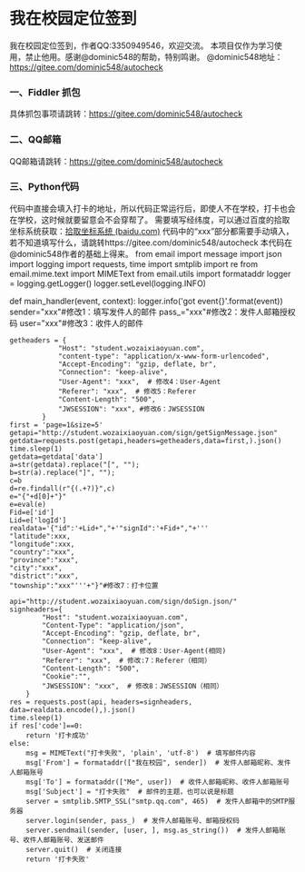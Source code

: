 # 我在校园定位签到

我在校园定位签到，作者QQ:3350949546，欢迎交流。 本项目仅作为学习使用，禁止他用。感谢@dominic548的帮助，特别鸣谢。
@dominic548地址：https://gitee.com/dominic548/autocheck

### 一、Fiddler 抓包
具体抓包事项请跳转：https://gitee.com/dominic548/autocheck
### 二、QQ邮箱
QQ邮箱请跳转：https://gitee.com/dominic548/autocheck
### 三、Python代码
代码中直接会填入打卡的地址，所以代码正常运行后，即使人不在学校，打卡也会在学校，这时候就要留意会不会穿帮了。
需要填写经纬度，可以通过百度的拾取坐标系统获取：[拾取坐标系统 (baidu.com)](https://api.map.baidu.com/lbsapi/getpoint/index.html)
代码中的“xxx”部分都需要手动填入，若不知道填写什么，请跳转https://gitee.com/dominic548/autocheck
本代码在@dominic548作者的基础上得来。
from email import message
import json
import logging
import requests, time
import smtplib
import re
from email.mime.text import MIMEText
from email.utils import formataddr
logger = logging.getLogger()
logger.setLevel(logging.INFO)

def main_handler(event, context):
    logger.info('got event{}'.format(event))
    sender="xxx"#修改1：填写发件人的邮件
    pass_="xxx"#修改2：发件人邮箱授权码
    user="xxx"#修改3：收件人的邮件

    getheaders = {
                "Host": "student.wozaixiaoyuan.com",
                "content-type": "application/x-www-form-urlencoded",
                "Accept-Encoding": "gzip, deflate, br",
                "Connection": "keep-alive",
                "User-Agent": "xxx",  # 修改4：User-Agent
                "Referer": "xxx",  # 修改5：Referer
                "Content-Length": "500",
                "JWSESSION": "xxx", #修改6：JWSESSION
            }
    first = 'page=1&size=5'
    getapi="http://student.wozaixiaoyuan.com/sign/getSignMessage.json"
    getdata=requests.post(getapi,headers=getheaders,data=first,).json()
    time.sleep(1)
    getdata=getdata['data']
    a=str(getdata).replace("[", "");
    b=str(a).replace("]", "");
    c=b
    d=re.findall(r"{(.+?)}",c)
    e="{"+d[0]+"}"
    e=eval(e)
    Fid=e['id']
    Lid=e['logId']
    realdata='{"id":'+Lid+","+'"signId":'+Fid+","+'''
    "latitude":xxx,
    "longitude":xxx,
    "country":"xxx",
    "province":"xxx",
    "city":"xxx",
    "district":"xxx",
    "township":"xxx"'''+"}"#修改7：打卡位置

    api="http://student.wozaixiaoyuan.com/sign/doSign.json/"
    signheaders={
            "Host": "student.wozaixiaoyuan.com",
            "Content-Type": "application/json",
            "Accept-Encoding": "gzip, deflate, br",
            "Connection": "keep-alive",
            "User-Agent": "xxx",  # 修改8：User-Agent(相同)
            "Referer": "xxx",  # 修改:7：Referer（相同）
            "Content-Length": "500",
            "Cookie":"",
            "JWSESSION": "xxx",  # 修改8：JWSESSION（相同）
        }
    res = requests.post(api, headers=signheaders, data=realdata.encode(),).json()
    time.sleep(1)
    if res['code']==0:
        return '打卡成功'
    else:
        msg = MIMEText("打卡失败", 'plain', 'utf-8')  # 填写邮件内容
        msg['From'] = formataddr(["我在校园", sender])  # 发件人邮箱昵称、发件人邮箱账号
        msg['To'] = formataddr(["Me", user])  # 收件人邮箱昵称、收件人邮箱账号
        msg['Subject'] = "打卡失败"  # 邮件的主题，也可以说是标题
        server = smtplib.SMTP_SSL("smtp.qq.com", 465)  # 发件人邮箱中的SMTP服务器
        server.login(sender, pass_)  # 发件人邮箱账号、邮箱授权码
        server.sendmail(sender, [user, ], msg.as_string())  # 发件人邮箱账号、收件人邮箱账号、发送邮件
        server.quit()  # 关闭连接
        return '打卡失败'





